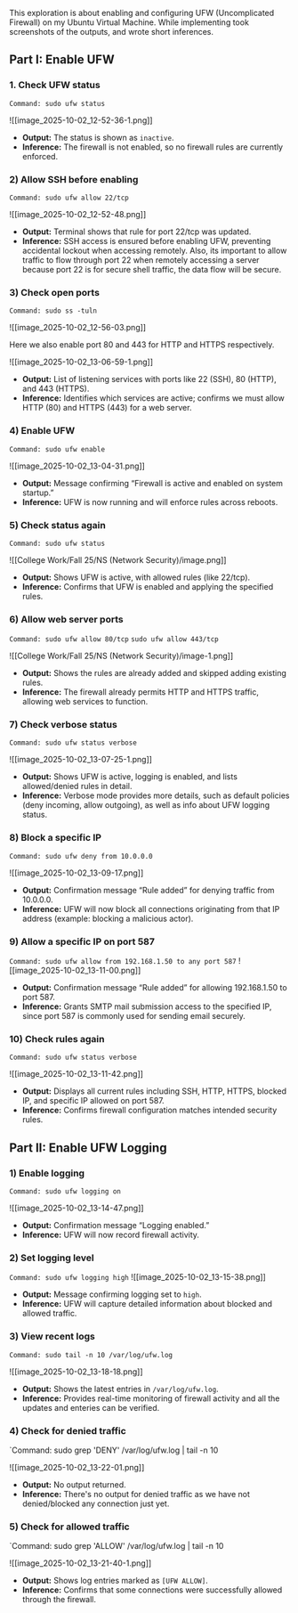 This exploration is about enabling and configuring UFW (Uncomplicated Firewall) on my Ubuntu Virtual Machine. While implementing took screenshots of the outputs, and wrote short inferences.  

## Part I: Enable UFW

### 1. Check UFW status

`Command: sudo ufw status`

![[image_2025-10-02_12-52-36-1.png]]

- **Output:** The status is shown as `inactive`.
- **Inference:** The firewall is not enabled, so no firewall rules are currently enforced.

### 2) Allow SSH before enabling

`Command: sudo ufw allow 22/tcp`

![[image_2025-10-02_12-52-48.png]]

- **Output:** Terminal shows that rule for port 22/tcp was updated.
- **Inference:** SSH access is ensured before enabling UFW, preventing accidental lockout when accessing remotely.
	Also, its important to allow traffic to flow through port 22 when remotely accessing a server because port 22 is for secure shell traffic, the data flow will be secure.


### 3) Check open ports

`Command: sudo ss -tuln`
  
![[image_2025-10-02_12-56-03.png]]

Here we also enable port 80 and 443 for HTTP and HTTPS respectively.

![[image_2025-10-02_13-06-59-1.png]]

- **Output:** List of listening services with ports like 22 (SSH), 80 (HTTP), and 443 (HTTPS).
- **Inference:** Identifies which services are active; confirms we must allow HTTP (80) and HTTPS (443) for a web server.


### 4) Enable UFW

`Command: sudo ufw enable`
  
![[image_2025-10-02_13-04-31.png]]

- **Output:** Message confirming “Firewall is active and enabled on system startup.”
- **Inference:** UFW is now running and will enforce rules across reboots.


### 5) Check status again

`Command: sudo ufw status` 

![[College Work/Fall 25/NS (Network Security)/image.png]]

- **Output:** Shows UFW is active, with allowed rules (like 22/tcp).
- **Inference:** Confirms that UFW is enabled and applying the specified rules.

  
### 6) Allow web server ports

`Command: sudo ufw allow 80/tcp`
`sudo ufw allow 443/tcp`

![[College Work/Fall 25/NS (Network Security)/image-1.png]]

  - **Output:** Shows the rules are already added and skipped adding existing rules. 
  - **Inference:** The firewall already permits HTTP and HTTPS traffic, allowing web services to function.

### 7) Check verbose status

`Command: sudo ufw status verbose`

![[image_2025-10-02_13-07-25-1.png]]

- **Output:** Shows UFW is active, logging is enabled, and lists allowed/denied rules in detail.
- **Inference:** Verbose mode provides more details, such as default policies (deny incoming, allow outgoing), as well as info about UFW logging status.
  
### 8) Block a specific IP

`Command: sudo ufw deny from 10.0.0.0`

![[image_2025-10-02_13-09-17.png]]
  
- **Output:** Confirmation message “Rule added” for denying traffic from 10.0.0.0.
- **Inference:** UFW will now block all connections originating from that IP address (example: blocking a malicious actor).

### 9) Allow a specific IP on port 587

`Command: sudo ufw allow from 192.168.1.50 to any port 587`
  ![[image_2025-10-02_13-11-00.png]]

- **Output:** Confirmation message “Rule added” for allowing 192.168.1.50 to port 587.
- **Inference:** Grants SMTP mail submission access to the specified IP, since port 587 is commonly used for sending email securely.


### 10) Check rules again

`Command: sudo ufw status verbose`
  
![[image_2025-10-02_13-11-42.png]]

- **Output:** Displays all current rules including SSH, HTTP, HTTPS, blocked IP, and specific IP allowed on port 587.
- **Inference:** Confirms firewall configuration matches intended security rules.
  

## Part II: Enable UFW Logging

### 1) Enable logging

`Command: sudo ufw logging on`
 
![[image_2025-10-02_13-14-47.png]]

- **Output:** Confirmation message “Logging enabled.”
- **Inference:** UFW will now record firewall activity.
  
### 2) Set logging level

`Command: sudo ufw logging high`
  ![[image_2025-10-02_13-15-38.png]]

  - **Output:** Message confirming logging set to `high`.
- **Inference:** UFW will capture detailed information about blocked and allowed traffic.

### 3) View recent logs

`Command: sudo tail -n 10 /var/log/ufw.log`

![[image_2025-10-02_13-18-18.png]]

- **Output:** Shows the latest entries in `/var/log/ufw.log`.
- **Inference:** Provides real-time monitoring of firewall activity and all the updates and enteries can be verified.

### 4) Check for denied traffic

`Command: sudo grep 'DENY' /var/log/ufw.log | tail -n 10

  ![[image_2025-10-02_13-22-01.png]]

- **Output:** No output returned.
- **Inference:** There's no output for denied traffic as we have not denied/blocked any connection just yet.
  
### 5) Check for allowed traffic

`Command:  sudo grep 'ALLOW' /var/log/ufw.log | tail -n 10

![[image_2025-10-02_13-21-40-1.png]]
- **Output:** Shows log entries marked as `[UFW ALLOW]`.
- **Inference:** Confirms that some connections were successfully allowed through the firewall.